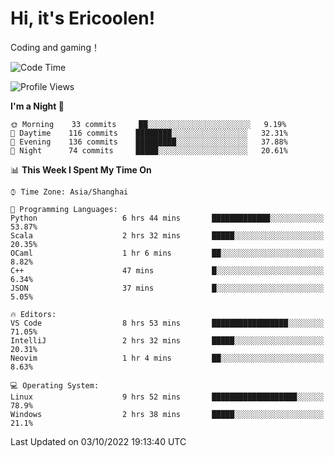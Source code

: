 # Hi, it's Ericoolen!
Coding and gaming！

<!--START_SECTION:waka-->
![Code Time](http://img.shields.io/badge/Code%20Time-414%20hrs%2017%20mins-blue)

![Profile Views](http://img.shields.io/badge/Profile%20Views-1-blue)

**I'm a Night 🦉** 

```text
🌞 Morning    33 commits     ██░░░░░░░░░░░░░░░░░░░░░░░   9.19% 
🌆 Daytime    116 commits    ████████░░░░░░░░░░░░░░░░░   32.31% 
🌃 Evening    136 commits    █████████░░░░░░░░░░░░░░░░   37.88% 
🌙 Night      74 commits     █████░░░░░░░░░░░░░░░░░░░░   20.61%

```


📊 **This Week I Spent My Time On** 

```text
⌚︎ Time Zone: Asia/Shanghai

💬 Programming Languages: 
Python                   6 hrs 44 mins       █████████████░░░░░░░░░░░░   53.87% 
Scala                    2 hrs 32 mins       █████░░░░░░░░░░░░░░░░░░░░   20.35% 
OCaml                    1 hr 6 mins         ██░░░░░░░░░░░░░░░░░░░░░░░   8.82% 
C++                      47 mins             █░░░░░░░░░░░░░░░░░░░░░░░░   6.34% 
JSON                     37 mins             █░░░░░░░░░░░░░░░░░░░░░░░░   5.05%

🔥 Editors: 
VS Code                  8 hrs 53 mins       █████████████████░░░░░░░░   71.05% 
IntelliJ                 2 hrs 32 mins       █████░░░░░░░░░░░░░░░░░░░░   20.31% 
Neovim                   1 hr 4 mins         ██░░░░░░░░░░░░░░░░░░░░░░░   8.63%

💻 Operating System: 
Linux                    9 hrs 52 mins       ███████████████████░░░░░░   78.9% 
Windows                  2 hrs 38 mins       █████░░░░░░░░░░░░░░░░░░░░   21.1%

```


 Last Updated on 03/10/2022 19:13:40 UTC
<!--END_SECTION:waka-->

